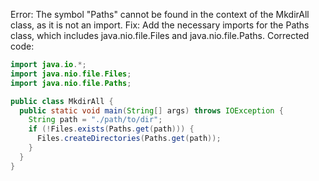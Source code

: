 
Error: The symbol "Paths" cannot be found in the context of the MkdirAll class, as it is not an import.
Fix: Add the necessary imports for the Paths class, which includes java.nio.file.Files and java.nio.file.Paths.
Corrected code:
```java
import java.io.*;
import java.nio.file.Files;
import java.nio.file.Paths;

public class MkdirAll {
  public static void main(String[] args) throws IOException {
    String path = "./path/to/dir";
    if (!Files.exists(Paths.get(path))) {
      Files.createDirectories(Paths.get(path));
    }
  }
}
```
